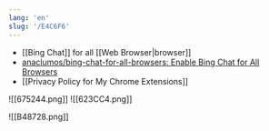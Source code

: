 ```yaml
---
lang: 'en'
slug: '/E4C6F6'
---
```


- [[Bing Chat]] for all [[Web Browser|browser]]
- [anaclumos/bing-chat-for-all-browsers: Enable Bing Chat for All Browsers](https://github.com/anaclumos/bing-chat-for-all-browsers)
- [[Privacy Policy for My Chrome Extensions]]

![[675244.png]]
![[623CC4.png]]

![[B48728.png]]
